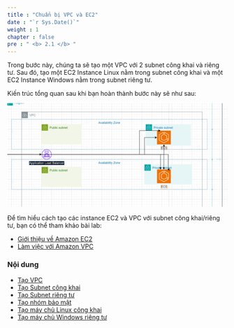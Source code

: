 ```yaml
---
title : "Chuẩn bị VPC và EC2"
date : "`r Sys.Date()`"
weight : 1
chapter : false
pre : " <b> 2.1 </b> "
---
```


Trong bước này, chúng ta sẽ tạo một VPC với 2 subnet công khai và riêng tư. Sau đó, tạo một EC2 Instance Linux nằm trong subnet công khai và một EC2 Instance Windows nằm trong subnet riêng tư.

Kiến trúc tổng quan sau khi bạn hoàn thành bước này sẽ như sau:

![alt text](image.png)

Để tìm hiểu cách tạo các instance EC2 và VPC với subnet công khai/riêng tư, bạn có thể tham khảo bài lab:
  - [Giới thiệu về Amazon EC2](https://000004.awsstudygroup.com/vi/)
  - [Làm việc với Amazon VPC](https://000003.awsstudygroup.com/vi/)

### Nội dung
  - [Tạo VPC](2.1.1-createvpc/)
  - [Tạo Subnet công khai](2.1.2-createpublicsubnet/)
  - [Tạo Subnet riêng tư](2.1.3-createprivatesubnet/)
  - [Tạo nhóm bảo mật](2.1.4-createsecgroup/)
  - [Tạo máy chủ Linux công khai](2.1.5-createec2linux/)
  - [Tạo máy chủ Windows riêng tư](2.1.6-createec2windows/)
